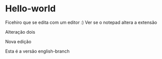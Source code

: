 # Hello-world


Ficehiro que se edita com um editor :)
Ver se o notepad altera a extensão

Alteração dois

Nova edição

Esta é a versão english-branch
